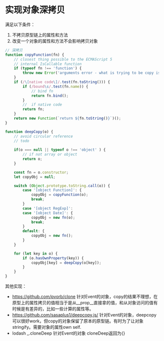 # 实现对象深拷贝

满足以下条件：
1. 不拷贝原型链上的属性和方法
2. 改变一个对象的属性和方法不会影响拷贝对象

```javascript
// 深拷贝
function copyFunction(fn) {
    // closest thing possible to the ECMAScript 5
    // internal IsCallable function
    if (typeof fn !== 'function') {
        throw new Error('arguments error - what is trying to be copy is not callable');
    }
    if (/\[native code\]/.test(fn.toString())) {
        if (/bound\s/.test(fn.name)) {
            // bind fn
            return fn.bind();
        }
        //  if native code
        return fn;
    }
    return new Function(`return ${fn.toString()}`)();
}

function deepCopy(o) {
    // avoid circular reference
    // todo
    
    if(o === null || typeof o !== 'object' ) {
        // if not array or object
        return o;
    }

    const fn = o.constructor;
    let copyObj = null;

    switch (Object.prototype.toString.call(o)) {
        case '[object Function]': {
            copyObj = copyFunction(o);
            break;
        }
        case '[object RegExp]':
        case '[object Date]': {
            copyObj = new fn(o);
            break;
        }
        default: {
            copyObj = new fn();
        }
    }

    for (let key in o) {
        if (o.hasOwnProperty(key)) {
            copyObj[key] = deepCopy(o[key]);
        }
    }
}
```

其他实现：
* https://github.com/pvorb/clone 针对Event的对象，copy的结果不理想，在原型上的属性拷贝的值相当于是从__prop__直接拿的值，和从对象访问的值有时候是有差异的，比如一些计算的属性等。
* https://github.com/sasaplus1/deepcopy.js/ 针对Event的对象，deepcopy可以很好work，但copy的对象保留了原本的原型链。有时为了让对象stringify。需要对象的属性own self. 
* lodash _.cloneDeep 针对Event的对象 cloneDeep返回为{}
